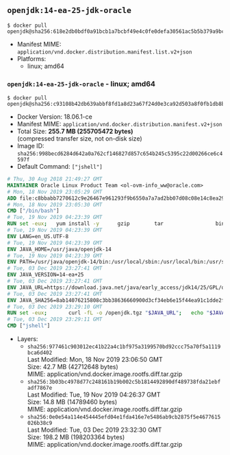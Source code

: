 ## `openjdk:14-ea-25-jdk-oracle`

```console
$ docker pull openjdk@sha256:618e2db0bdf0a91bcb1a7bcbf49e4c0fe0defa30561ac5b5b379a9bccec88db2
```

-	Manifest MIME: `application/vnd.docker.distribution.manifest.list.v2+json`
-	Platforms:
	-	linux; amd64

### `openjdk:14-ea-25-jdk-oracle` - linux; amd64

```console
$ docker pull openjdk@sha256:c93108b42db639abbf8fd1a8d23a67f24d0e3ca92d503a8f0fb1db8b88ada498
```

-	Docker Version: 18.06.1-ce
-	Manifest MIME: `application/vnd.docker.distribution.manifest.v2+json`
-	Total Size: **255.7 MB (255705472 bytes)**  
	(compressed transfer size, not on-disk size)
-	Image ID: `sha256:998becd6284d642a0a762cf146827d857c654b245c5395c22d00266ce6c4597f`
-	Default Command: `["jshell"]`

```dockerfile
# Thu, 30 Aug 2018 21:49:27 GMT
MAINTAINER Oracle Linux Product Team <ol-ovm-info_ww@oracle.com>
# Mon, 18 Nov 2019 23:05:29 GMT
ADD file:c8bbabb7270612c9e26467e961293f9b6550a7a7ad2bb07d08c08e14c8ea2961 in / 
# Mon, 18 Nov 2019 23:05:30 GMT
CMD ["/bin/bash"]
# Tue, 19 Nov 2019 04:23:39 GMT
RUN set -eux; 	yum install -y 		gzip 		tar 				binutils 		freetype fontconfig 	; 	rm -rf /var/cache/yum
# Tue, 19 Nov 2019 04:23:39 GMT
ENV LANG=en_US.UTF-8
# Tue, 19 Nov 2019 04:23:39 GMT
ENV JAVA_HOME=/usr/java/openjdk-14
# Tue, 19 Nov 2019 04:23:39 GMT
ENV PATH=/usr/java/openjdk-14/bin:/usr/local/sbin:/usr/local/bin:/usr/sbin:/usr/bin:/sbin:/bin
# Tue, 03 Dec 2019 23:27:41 GMT
ENV JAVA_VERSION=14-ea+25
# Tue, 03 Dec 2019 23:27:41 GMT
ENV JAVA_URL=https://download.java.net/java/early_access/jdk14/25/GPL/openjdk-14-ea+25_linux-x64_bin.tar.gz
# Tue, 03 Dec 2019 23:27:41 GMT
ENV JAVA_SHA256=8ab14076215808c3bb38636660900d3cf34eb6e15f44ea91c1dde2f0db9e891a
# Tue, 03 Dec 2019 23:29:10 GMT
RUN set -eux; 		curl -fL -o /openjdk.tgz "$JAVA_URL"; 	echo "$JAVA_SHA256 */openjdk.tgz" | sha256sum -c -; 	mkdir -p "$JAVA_HOME"; 	tar --extract --file /openjdk.tgz --directory "$JAVA_HOME" --strip-components 1; 	rm /openjdk.tgz; 		ln -sfT "$JAVA_HOME" /usr/java/default; 	ln -sfT "$JAVA_HOME" /usr/java/latest; 	for bin in "$JAVA_HOME/bin/"*; do 		base="$(basename "$bin")"; 		[ ! -e "/usr/bin/$base" ]; 		alternatives --install "/usr/bin/$base" "$base" "$bin" 20000; 	done; 		java -Xshare:dump; 		java --version; 	javac --version
# Tue, 03 Dec 2019 23:29:11 GMT
CMD ["jshell"]
```

-	Layers:
	-	`sha256:977461c903012ec41b22a4c1bf975a3199570bd92ccc75a70f5a1119bca6d402`  
		Last Modified: Mon, 18 Nov 2019 23:06:50 GMT  
		Size: 42.7 MB (42712648 bytes)  
		MIME: application/vnd.docker.image.rootfs.diff.tar.gzip
	-	`sha256:3b03bc4978d77c248161b19b002c5b1814492890df489738fda21ebfadf7867e`  
		Last Modified: Tue, 19 Nov 2019 04:26:37 GMT  
		Size: 14.8 MB (14789460 bytes)  
		MIME: application/vnd.docker.image.rootfs.diff.tar.gzip
	-	`sha256:0e0e54a114e454445efd04e1fda416e7e5486ab9cb2875f5e4677615026b38c9`  
		Last Modified: Tue, 03 Dec 2019 23:32:30 GMT  
		Size: 198.2 MB (198203364 bytes)  
		MIME: application/vnd.docker.image.rootfs.diff.tar.gzip
